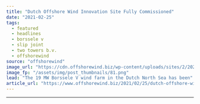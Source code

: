 ```yaml
---
title: "Dutch Offshore Wind Innovation Site Fully Commissioned"
date: "2021-02-25"
tags: 
  - featured
  - headlines
  - borssele v
  - slip joint
  - two towers b.v.
  - offshorewind
source: "offshorewind"
image_url: "https://cdn.offshorewind.biz/wp-content/uploads/sites/2/2021/02/25161003/Dutch-Offshore-Wind-Innovation-Site-Fully-Commissioned.png"
image_fp: "/assets/img/post_thumbnails/81.png"
lead: "The 19 MW Borssele V wind farm in the Dutch North Sea has been"
article_url: "https://www.offshorewind.biz/2021/02/25/dutch-offshore-wind-innovation-site-fully-commissioned/"
---
```


---
